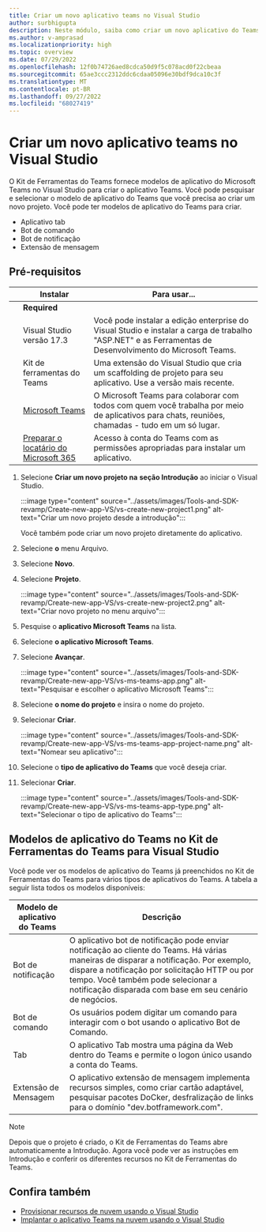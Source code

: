 ```yaml
---
title: Criar um novo aplicativo teams no Visual Studio
author: surbhigupta
description: Neste módulo, saiba como criar um novo aplicativo do Teams usando o Kit de Ferramentas do Teams para Visual Studio
ms.author: v-amprasad
ms.localizationpriority: high
ms.topic: overview
ms.date: 07/29/2022
ms.openlocfilehash: 12f0b74726aed8cdca50d9f5c078acd0f22cbeaa
ms.sourcegitcommit: 65ae3ccc2312ddc6cdaa05096e30bdf9dca10c3f
ms.translationtype: MT
ms.contentlocale: pt-BR
ms.lasthandoff: 09/27/2022
ms.locfileid: "68027419"
---
```

# <a name="create-new-teams-app-in-visual-studio"></a>Criar um novo aplicativo teams no Visual Studio

O Kit de Ferramentas do Teams fornece modelos de aplicativo do Microsoft Teams no Visual Studio para criar o aplicativo Teams.  Você pode pesquisar e selecionar o modelo de aplicativo do Teams que você precisa ao criar um novo projeto. Você pode ter modelos de aplicativo do Teams para criar.

* Aplicativo tab
* Bot de comando
* Bot de notificação
* Extensão de mensagem

## <a name="prerequisites"></a>Pré-requisitos

| &nbsp; | Instalar | Para usar... |
| --- | --- | --- |
| &nbsp; | **Required** | &nbsp; |
| &nbsp; | Visual Studio versão 17.3 | Você pode instalar a edição enterprise do Visual Studio e instalar a carga de trabalho "ASP.NET" e as Ferramentas de Desenvolvimento do Microsoft Teams. |
| &nbsp; | Kit de ferramentas do Teams | Uma extensão do Visual Studio que cria um scaffolding de projeto para seu aplicativo. Use a versão mais recente. |
| &nbsp; | [Microsoft Teams](https://www.microsoft.com/microsoft-teams/download-app) | O Microsoft Teams para colaborar com todos com quem você trabalha por meio de aplicativos para chats, reuniões, chamadas - tudo em um só lugar. |
 | &nbsp; | [Preparar o locatário do Microsoft 365](../concepts/build-and-test/prepare-your-o365-tenant.md) | Acesso à conta do Teams com as permissões apropriadas para instalar um aplicativo. |

1. Selecione **Criar um novo projeto na** **seção Introdução** ao iniciar o Visual Studio.

   :::image type="content" source="../assets/images/Tools-and-SDK-revamp/Create-new-app-VS/vs-create-new-project1.png" alt-text="Criar um novo projeto desde a introdução":::

   Você também pode criar um novo projeto diretamente do aplicativo.

1. Selecione **o** menu Arquivo.
1. Selecione  **Novo**.
1. Selecione **Projeto**.

   :::image type="content" source="../assets/images/Tools-and-SDK-revamp/Create-new-app-VS/vs-create-new-project2.png" alt-text="Criar novo projeto no menu arquivo":::

1. Pesquise o **aplicativo Microsoft Teams** na lista.
1. Selecione **o aplicativo Microsoft Teams**.
1. Selecione **Avançar**.

   :::image type="content" source="../assets/images/Tools-and-SDK-revamp/Create-new-app-VS/vs-ms-teams-app.png" alt-text="Pesquisar e escolher o aplicativo Microsoft Teams":::

1. Selecione **o nome do projeto** e insira o nome do projeto.
1. Selecionar **Criar**.

   :::image type="content" source="../assets/images/Tools-and-SDK-revamp/Create-new-app-VS/vs-ms-teams-app-project-name.png" alt-text="Nomear seu aplicativo":::

1. Selecione o **tipo de aplicativo do Teams** que você deseja criar.
1. Selecionar **Criar**.

   :::image type="content" source="../assets/images/Tools-and-SDK-revamp/Create-new-app-VS/vs-ms-teams-app-type.png" alt-text="Selecionar o tipo de aplicativo do Teams":::

## <a name="teams-app-templates-in-teams-toolkit-for-visual-studio"></a>Modelos de aplicativo do Teams no Kit de Ferramentas do Teams para Visual Studio

Você pode ver os modelos de aplicativo do Teams já preenchidos no Kit de Ferramentas do Teams para vários tipos de aplicativos do Teams. A tabela a seguir lista todos os modelos disponíveis:

|Modelo de aplicativo do Teams  |Descrição  |
|---------|---------|
|Bot de notificação     |O aplicativo bot de notificação pode enviar notificação ao cliente do Teams. Há várias maneiras de disparar a notificação. Por exemplo, dispare a notificação por solicitação HTTP ou por tempo. Você também pode selecionar a notificação disparada com base em seu cenário de negócios.         |
|Bot de comando     |Os usuários podem digitar um comando para interagir com o bot usando o aplicativo Bot de Comando.         |
|Tab     |O aplicativo Tab mostra uma página da Web dentro do Teams e permite o logon único usando a conta do Teams.         |
|Extensão de Mensagem     |O aplicativo extensão de mensagem implementa recursos simples, como criar cartão adaptável, pesquisar pacotes DoCker, desfralização de links para o domínio "dev.botframework.com".         |

> [!NOTE]
>Depois que o projeto é criado, o Kit de Ferramentas do Teams abre automaticamente a Introdução. Agora você pode ver as instruções em Introdução e conferir os diferentes recursos no Kit de Ferramentas do Teams.

## <a name="see-also"></a>Confira também

* [Provisionar recursos de nuvem usando o Visual Studio](provision-cloud-resources.md)
* [Implantar o aplicativo Teams na nuvem usando o Visual Studio](deploy-teams-app.md)
